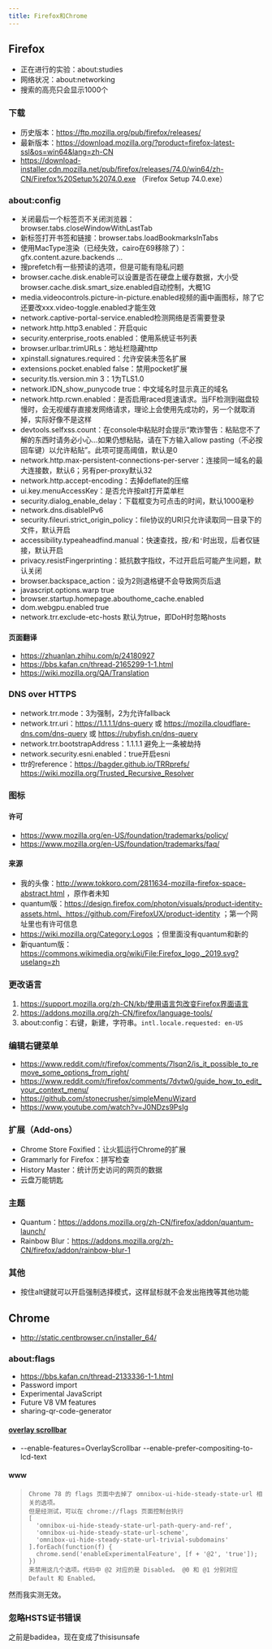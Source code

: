 ```yaml
---
title: Firefox和Chrome
---
```


## Firefox

* 正在进行的实验：about:studies
* 网络状况：about:networking
* 搜索的高亮只会显示1000个

### 下载

* 历史版本：https://ftp.mozilla.org/pub/firefox/releases/
* 最新版本：https://download.mozilla.org/?product=firefox-latest-ssl&os=win64&lang=zh-CN
* https://download-installer.cdn.mozilla.net/pub/firefox/releases/74.0/win64/zh-CN/Firefox%20Setup%2074.0.exe （Firefox Setup 74.0.exe）

### about:config

* 关闭最后一个标签页不关闭浏览器：browser.tabs.closeWindowWithLastTab
* 新标签打开书签和链接：browser.tabs.loadBookmarksInTabs
* 使用MacType渲染（已经失效，cairo在69移除了）：gfx.content.azure.backends ...
* 搜prefetch有一些预读的选项，但是可能有隐私问题
* browser.cache.disk.enable可以设置是否在硬盘上缓存数据，大小受browser.cache.disk.smart_size.enabled自动控制，大概1G
* media.videocontrols.picture-in-picture.enabled视频的画中画图标，除了它还要改xxx.video-toggle.enabled才能生效
* network.captive-portal-service.enabled检测网络是否需要登录
* network.http.http3.enabled：开启quic
* security.enterprise_roots.enabled：使用系统证书列表
* browser.urlbar.trimURLs：地址栏隐藏http
* xpinstall.signatures.required：允许安装未签名扩展
* extensions.pocket.enabled false：禁用pocket扩展
* security.tls.version.min 3：1为TLS1.0
* network.IDN_show_punycode true：中文域名时显示真正的域名
* network.http.rcwn.enabled：是否启用raced竞速请求。当FF检测到磁盘较慢时，会无视缓存直接发网络请求，理论上会使用先成功的，另一个就取消掉，实际好像不是这样
* devtools.selfxss.count：在console中粘贴时会提示“欺诈警告：粘贴您不了解的东西时请务必小心...如果仍想粘贴，请在下方输入allow pasting（不必按回车键）以允许粘贴”。此项可提高阈值，默认是0
* network.http.max-persistent-connections-per-server：连接同一域名的最大连接数，默认6；另有per-proxy默认32
* network.http.accept-encoding：去掉deflate的压缩
* ui.key.menuAccessKey：是否允许按alt打开菜单栏
* security.dialog_enable_delay：下载框变为可点击的时间，默认1000毫秒
* network.dns.disableIPv6
* security.fileuri.strict_origin_policy：file协议的URI只允许读取同一目录下的文件，默认开启
* accessibility.typeaheadfind.manual：快速查找，按`/`和`'`时出现，后者仅链接，默认开启
* privacy.resistFingerprinting：抵抗数字指纹，不过开启后可能产生问题，默认关闭
* browser.backspace_action：设为2则退格键不会导致网页后退
* javascript.options.warp true
* browser.startup.homepage.abouthome_cache.enabled
* dom.webgpu.enabled true
* network.trr.exclude-etc-hosts 默认为true，即DoH时忽略hosts

#### 页面翻译

* https://zhuanlan.zhihu.com/p/24180927
* https://bbs.kafan.cn/thread-2165299-1-1.html
* https://wiki.mozilla.org/QA/Translation

### DNS over HTTPS

* network.trr.mode：3为强制，2为允许fallback
* network.trr.uri：https://1.1.1.1/dns-query 或 https://mozilla.cloudflare-dns.com/dns-query 或 https://rubyfish.cn/dns-query
* network.trr.bootstrapAddress：1.1.1.1 避免上一条被劫持
* network.security.esni.enabled：true开启esni
* ttr的reference：https://bagder.github.io/TRRprefs/ https://wiki.mozilla.org/Trusted_Recursive_Resolver

### 图标

#### 许可

* https://www.mozilla.org/en-US/foundation/trademarks/policy/
* https://www.mozilla.org/en-US/foundation/trademarks/faq/

#### 来源

* 我的头像：http://www.tokkoro.com/2811634-mozilla-firefox-space-abstract.html ，原作者未知
* quantum版：https://design.firefox.com/photon/visuals/product-identity-assets.html、https://github.com/FirefoxUX/product-identity ；第一个网址里也有许可信息
* https://wiki.mozilla.org/Category:Logos ；但里面没有quantum和新的
* 新quantum版：https://commons.wikimedia.org/wiki/File:Firefox_logo,_2019.svg?uselang=zh

### 更改语言

1. https://support.mozilla.org/zh-CN/kb/使用语言包改变Firefox界面语言
2. https://addons.mozilla.org/zh-CN/firefox/language-tools/
3. about:config：右键，新建，字符串。`intl.locale.requested: en-US`

### 编辑右键菜单

* https://www.reddit.com/r/firefox/comments/7lsqn2/is_it_possible_to_remove_some_options_from_right/
* https://www.reddit.com/r/firefox/comments/7dvtw0/guide_how_to_edit_your_context_menu/
* https://github.com/stonecrusher/simpleMenuWizard
* https://www.youtube.com/watch?v=J0NDzs9PsIg

### 扩展（Add-ons）

* Chrome Store Foxified：让火狐运行Chrome的扩展
* Grammarly for Firefox：拼写检查
* History Master：统计历史访问的网页的数据
* 云盘万能钥匙

### 主题

* Quantum：https://addons.mozilla.org/zh-CN/firefox/addon/quantum-launch/
* Rainbow Blur：https://addons.mozilla.org/zh-CN/firefox/addon/rainbow-blur-1

### 其他

* 按住alt键就可以开启强制选择模式，这样鼠标就不会发出拖拽等其他功能

## Chrome

* http://static.centbrowser.cn/installer_64/

### about:flags

* https://bbs.kafan.cn/thread-2133336-1-1.html
* Password import
* Experimental JavaScript
* Future V8 VM features
* sharing-qr-code-generator

#### [overlay scrollbar](https://www.zhihu.com/question/64630817/answer/223528093)

* --enable-features=OverlayScrollbar --enable-prefer-compositing-to-lcd-text

#### www

> ```
> Chrome 78 的 flags 页面中去掉了 omnibox-ui-hide-steady-state-url 相关的选项。
> 但是经测试，可以在 chrome://flags 页面控制台执行
> [
>   'omnibox-ui-hide-steady-state-url-path-query-and-ref',
>   'omnibox-ui-hide-steady-state-url-scheme',
>   'omnibox-ui-hide-steady-state-url-trivial-subdomains'
> ].forEach(function(f) {
>   chrome.send('enableExperimentalFeature', [f + '@2', 'true']);
> })
> 来禁用这几个选项。代码中 @2 对应的是 Disabled。 @0 和 @1 分别对应 Default 和 Enabled。
> ```

然而我实测无效。

### 忽略HSTS证书错误

之前是badidea，现在变成了thisisunsafe
